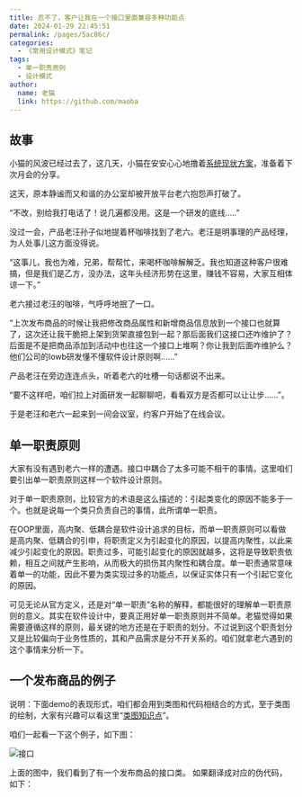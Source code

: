 ```yaml
---
title: 忍不了，客户让我在一个接口里面兼容多种功能点
date: 2024-01-29 22:45:51
permalink: /pages/5ac86c/
categories:
  - 《常用设计模式》笔记
tags:
  - 单一职责原则
  - 设计模式
author: 
  name: 老猫
  link: https://github.com/maoba
---
```

## 故事
小猫的风波已经过去了，这几天，小猫在安安心心地撸着[系统现状方案](https://mp.weixin.qq.com/s/3b4d69K-fhQshswhrUrFHg)，准备着下次月会的分享。

这天，原本静谧而又和谐的办公室却被开放平台老六抱怨声打破了。

“不改，别给我打电话了！说几遍都没用。这是一个研发的底线.....”

没过一会，产品老汪孙子似地提着杯咖啡找到了老六。老汪是明事理的产品经理，为人处事儿这方面没得说。

“这事儿，我也为难，兄弟，帮帮忙，来喝杯咖啡解解乏。我也知道这种客户很难搞，但是我们是乙方，没办法，这年头经济形势在这里，赚钱不容易，大家互相体谅一下。”

老六接过老汪的咖啡，气呼呼地抿了一口。

“上次发布商品的时候让我把修改商品属性和新增商品信息放到一个接口也就算了，这次还让我干脆把上架到货架直接包到一起？那后面我们这接口还咋维护了？后面是不是把商品添加到活动中也往这一个接口上堆啊？你让我到后面咋维护么？他们公司的lowb研发懂不懂软件设计原则啊......”

产品老汪在旁边连连点头，听着老六的吐槽一句话都说不出来。

“要不这样吧，咱们拉上对面研发一起聊聊吧，看看双方是否都可以让让步......”。

于是老汪和老六一起来到一间会议室，约客户开始了在线会议。

## 单一职责原则
大家有没有遇到老六一样的遭遇。接口中耦合了太多可能不相干的事情。这里咱们要引出单一职责原则这样一个软件设计原则。

对于单一职责原则，比较官方的术语是这么描述的：引起类变化的原因不能多于一个。也就是说每一个类只负责自己的事情，此所谓单一职责。

在OOP里面，高内聚、低耦合是软件设计追求的目标，而单一职责原则可以看做是高内聚、低耦合的引申，将职责定义为引起变化的原因，以提高内聚性，以此来减少引起变化的原因。职责过多，可能引起变化的原因就越多，这将是导致职责依赖，相互之间就产生影响，从而极大的损伤其内聚性和耦合度。单一职责通常意味着单一的功能，因此不要为类实现过多的功能点，以保证实体只有一个引起它变化的原因。


可见无论从官方定义，还是对“单一职责”名称的解释，都能很好的理解单一职责原则的意义。其实在软件设计中，要真正用好单一职责原则并不简单。老猫觉得如果需要遵循这样的原则，最关键的地方还是在于职责的划分。不过说到这个职责划分又是比较偏向于业务性质的，其和产品需求是分不开关系的。咱们就拿老六遇到的这个事情来分析一下。

## 一个发布商品的例子
说明：下面demo的表现形式，咱们都会用到类图和代码相结合的方式，至于类图的绘制，大家有兴趣可以看这里“[类图知识点](https://mp.weixin.qq.com/s/Xi-DV4UqKXr_W-L0xBhRWA)”。

咱们一起看一下这个例子，如下图：

![接口](https://cdn.ktdaddy.com/architecture/design_rule/UML%E7%B1%BB%E5%9B%BE%E5%85%B3%E7%B3%BB.png)

上面的图中，我们看到了有一个发布商品的接口类。
如果翻译成对应的伪代码，如下：


